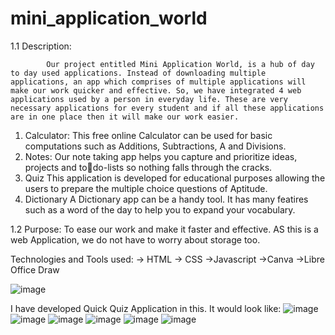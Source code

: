 # mini_application_world
1.1 Description:

            Our project entitled Mini Application World, is a hub of day to day used applications. Instead of downloading multiple applications, an app which comprises of multiple applications will make our work quicker and effective. So, we have integrated 4 web applications used by a person in everyday life. These are very necessary applications for every student and if all these applications are in one place then it will make our work easier.
            
1. Calculator:
This free online Calculator can be used for basic computations such as 
Additions, Subtractions, A and Divisions.
2. Notes:
Our note taking app helps you capture and prioritize ideas, projects and todo-lists so nothing falls through the cracks.
3. Quiz
This application is developed for educational purposes allowing the users 
to prepare the multiple choice questions of Aptitude.
4. Dictionary
A Dictionary app can be a handy tool. It has many featires such as a word 
of the day to help you to expand your vocabulary.
            
1.2 Purpose:
            To ease our work and make it faster and effective. AS this is a web Application, we do not have to worry about storage too.
   
Technologies and Tools used: 
            -> HTML
            -> CSS
            ->Javascript
            ->Canva
            ->Libre Office Draw
         
 ![image](https://user-images.githubusercontent.com/86944692/191056766-44596cee-4948-4a95-ac6e-d64ddacb43ab.png)
 
I have developed Quick Quiz Application in this. It would look like:
![image](https://user-images.githubusercontent.com/86944692/191058335-891d97b9-c41a-42e9-b8fa-4ac75a6a2e15.png)
![image](https://user-images.githubusercontent.com/86944692/191058365-ff01df8d-c926-4da7-a4c9-df035284773a.png)
![image](https://user-images.githubusercontent.com/86944692/191058399-4994c68c-5ef9-4751-8d81-99e1b8eebe02.png)
![image](https://user-images.githubusercontent.com/86944692/191058464-83f9945f-c1a3-4d90-8c8d-bab085eea2d4.png)
![image](https://user-images.githubusercontent.com/86944692/191058496-cf316c9d-3214-4a25-b4f9-0fff10ad58c3.png)
![image](https://user-images.githubusercontent.com/86944692/191058562-4e5b538a-fd82-451c-ba46-1716385ef0e9.png)

 
